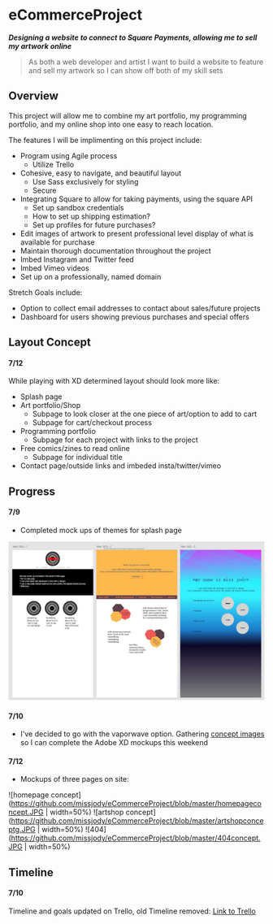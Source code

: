 # eCommerceProject
***Designing a website to connect to Square Payments, allowing me to sell my artwork online***

>As both a web developer and artist 
>I want to build a website to feature and sell my artwork 
>so I can show off both of my skill sets

## Overview

This project will allow me to combine my art portfolio, my programming portfolio, and my online shop into one easy to reach location.

The features I will be implimenting on this project include: 

- Program using Agile process
  - Utilize Trello
- Cohesive, easy to navigate, and beautiful layout
  - Use Sass exclusively for styling
  - Secure
- Integrating Square to allow for taking payments, using the square API
  - Set up sandbox credentials
  - How to set up shipping estimation? 
  - Set up profiles for future purchases? 
- Edit images of artwork to present professional level display of what is available for purchase
- Maintain thorough documentation throughout the project
- Imbed Instagram and Twitter feed
- Imbed Vimeo videos
- Set up on a professionally, named domain

Stretch Goals include: 

- Option to collect email addresses to contact about sales/future projects
- Dashboard for users showing previous purchases and special offers

## Layout Concept

#### 7/12

While playing with XD determined layout should look more like: 

- Splash page
- Art portfolio/Shop
  - Subpage to look closer at the one piece of art/option to add to cart
  - Subpage for cart/checkout process
- Programming portfolio
  - Subpage for each project with links to the project
- Free comics/zines to read online
  - Subpage for individual title
- Contact page/outside links and imbeded insta/twitter/vimeo

## Progress

#### 7/9

* Completed mock ups of themes for splash page

![images of splashpage/theme brainstorming](https://github.com/missjody/eCommerceProject/blob/master/themeBrainstorming.JPG)

#### 7/10

* I've decided to go with the vaporwave option. Gathering [concept images](https://www.pinterest.com/ladynajat/vaporwave-website-vision-board/) so I can complete the Adobe XD mockups this weekend

#### 7/12

* Mockups of three pages on site:

![homepage concept](https://github.com/missjody/eCommerceProject/blob/master/homepageconcept.JPG | width=50%) ![artshop concept](https://github.com/missjody/eCommerceProject/blob/master/artshopconceptg.JPG | width=50%) ![404](https://github.com/missjody/eCommerceProject/blob/master/404concept.JPG | width=50%)

## Timeline

#### 7/10

Timeline and goals updated on Trello, old Timeline removed: [Link to Trello](https://trello.com/b/jNMs294S/ecommerce-project)
  

